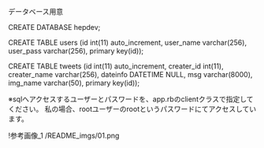 
データベース用意

CREATE DATABASE hepdev;

CREATE TABLE users (id int(11) auto_increment, user_name varchar(256), user_pass varchar(256), primary key(id));

CREATE TABLE tweets (id int(11) auto_increment, creater_id int(11), creater_name varchar(256), dateinfo DATETIME NULL, msg varchar(8000), img_name varchar(50), primary key(id));


※sqlへアクセスするユーザーとパスワードを、app.rbのclientクラスで指定してください。
私の場合、rootユーザーのrootというパスワードにてアクセスしています。

!参考画像_1 /README_imgs/01.png
